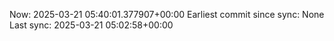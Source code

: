 Now: 2025-03-21 05:40:01.377907+00:00 Earliest commit since sync: None Last sync: 2025-03-21 05:02:58+00:00
